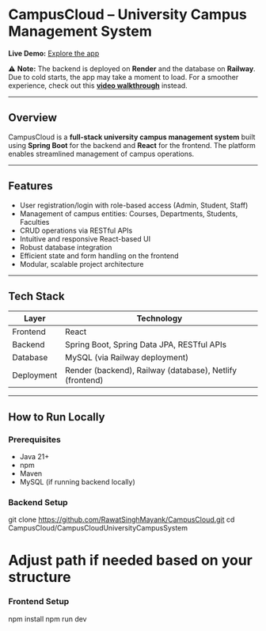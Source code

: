 # CampusCloud – University Campus Management System

**Live Demo:** [Explore the app](https://mayank-singh-rawat.netlify.app/)

⚠️ **Note:** The backend is deployed on **Render** and the database on **Railway**. Due to cold starts, the app may take a moment to load. For a smoother experience, check out this **[video walkthrough](https://www.youtube.com/watch?v=pYJvBpXoFwQ)** instead.

---

##  Overview

CampusCloud is a **full-stack university campus management system** built using **Spring Boot** for the backend and **React** for the frontend. The platform enables streamlined management of campus operations.

---

##  Features

- User registration/login with role-based access (Admin, Student, Staff)
- Management of campus entities: Courses, Departments, Students, Faculties
- CRUD operations via RESTful APIs
- Intuitive and responsive React-based UI
- Robust database integration
- Efficient state and form handling on the frontend
- Modular, scalable project architecture

---

##  Tech Stack

| Layer     | Technology                                      |
|-----------|--------------------------------------------------|
| Frontend  | React  |
| Backend   | Spring Boot, Spring Data JPA, RESTful APIs       |
| Database  | MySQL (via Railway deployment)      |
| Deployment| Render (backend), Railway (database), Netlify (frontend) |

---

##  How to Run Locally

### Prerequisites
- Java 21+
- npm
- Maven
- MySQL (if running backend locally)

### Backend Setup

git clone https://github.com/RawatSinghMayank/CampusCloud.git
cd CampusCloud/CampusCloudUniversityCampusSystem
# Adjust path if needed based on your structure

### Frontend Setup
npm install
npm run dev
